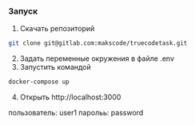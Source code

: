 ### Запуск

1. Скачать репозиторий
```sh
git clone git@gitlab.com:makscode/truecodetask.git
```
2. Задать переменные окружения в файле .env
3. Запустить командой 
```sh
docker-compose up
```
4. Открыть http://localhost:3000

пользователь: user1
парольь: password
